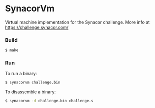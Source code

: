 # SynacorVm
Virtual machine implementation for the Synacor challenge.
More info at https://challenge.synacor.com/

### Build

```sh
$ make
```
### Run

To run a binary:

```sh
$ synacorvm challenge.bin
```
To disassemble a binary:

```sh
$ synacorvm -d challenge.bin challenge.s
```
